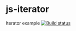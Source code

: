 # js-iterator
Iterator example
[![Build status](https://ci.appveyor.com/api/projects/status/qd67b78ih1503cxi/branch/master?svg=true)](https://ci.appveyor.com/project/Pavel-A-T/js-iterator/branch/master)
